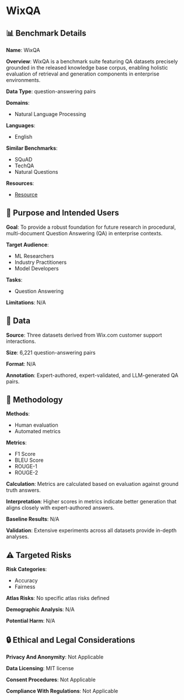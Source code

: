 # WixQA

## 📊 Benchmark Details

**Name**: WixQA

**Overview**: WixQA is a benchmark suite featuring QA datasets precisely grounded in the released knowledge base corpus, enabling holistic evaluation of retrieval and generation components in enterprise environments.

**Data Type**: question-answering pairs

**Domains**:
- Natural Language Processing

**Languages**:
- English

**Similar Benchmarks**:
- SQuAD
- TechQA
- Natural Questions

**Resources**:
- [Resource](https://huggingface.co/datasets/Wix/WixQA)

## 🎯 Purpose and Intended Users

**Goal**: To provide a robust foundation for future research in procedural, multi-document Question Answering (QA) in enterprise contexts.

**Target Audience**:
- ML Researchers
- Industry Practitioners
- Model Developers

**Tasks**:
- Question Answering

**Limitations**: N/A

## 💾 Data

**Source**: Three datasets derived from Wix.com customer support interactions.

**Size**: 6,221 question-answering pairs

**Format**: N/A

**Annotation**: Expert-authored, expert-validated, and LLM-generated QA pairs.

## 🔬 Methodology

**Methods**:
- Human evaluation
- Automated metrics

**Metrics**:
- F1 Score
- BLEU Score
- ROUGE-1
- ROUGE-2

**Calculation**: Metrics are calculated based on evaluation against ground truth answers.

**Interpretation**: Higher scores in metrics indicate better generation that aligns closely with expert-authored answers.

**Baseline Results**: N/A

**Validation**: Extensive experiments across all datasets provide in-depth analyses.

## ⚠️ Targeted Risks

**Risk Categories**:
- Accuracy
- Fairness

**Atlas Risks**:
No specific atlas risks defined

**Demographic Analysis**: N/A

**Potential Harm**: N/A

## 🔒 Ethical and Legal Considerations

**Privacy And Anonymity**: Not Applicable

**Data Licensing**: MIT license

**Consent Procedures**: Not Applicable

**Compliance With Regulations**: Not Applicable
